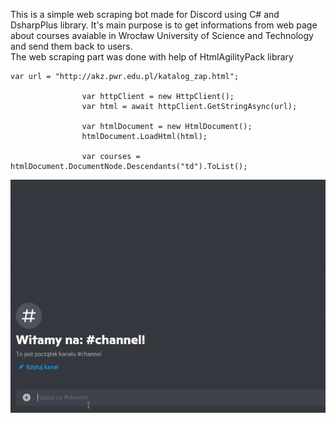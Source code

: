 This is a simple web scraping bot made for Discord using C# and DsharpPlus library. It's main purpose is to get informations from web page about courses avaiable in Wrocław University of Science and Technology and send them back to users.<br/>
The web scraping part was done with help of HtmlAgilityPack library
```
var url = "http://akz.pwr.edu.pl/katalog_zap.html";

                var httpClient = new HttpClient();
                var html = await httpClient.GetStringAsync(url);

                var htmlDocument = new HtmlDocument();
                htmlDocument.LoadHtml(html);

                var courses = htmlDocument.DocumentNode.Descendants("td").ToList();
```

![how its working](dc.gif)


